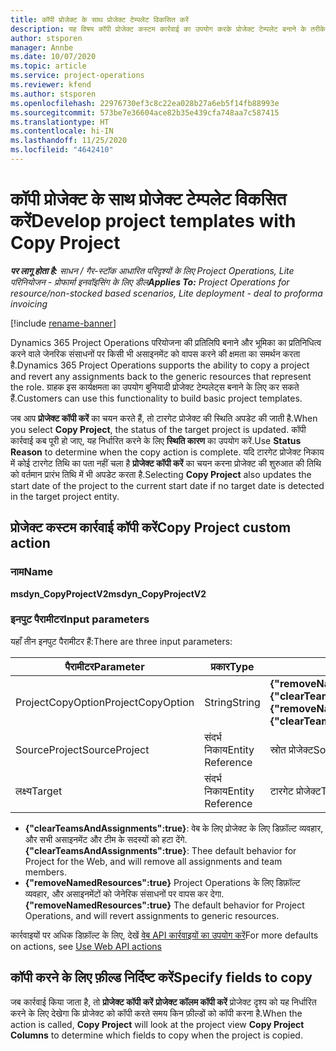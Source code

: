```yaml
---
title: कॉपी प्रोजेक्ट के साथ प्रोजेक्ट टेम्पलेट विकसित करें
description: यह विषय कॉपी प्रोजेक्ट कस्टम कार्रवाई का उपयोग करके प्रोजेक्ट टेम्पलेट बनाने के तरीके के बारे में जानकारी प्रदान करता है.
author: stsporen
manager: Annbe
ms.date: 10/07/2020
ms.topic: article
ms.service: project-operations
ms.reviewer: kfend
ms.author: stsporen
ms.openlocfilehash: 22976730ef3c8c22ea028b27a6eb5f14fb88993e
ms.sourcegitcommit: 573be7e36604ace82b35e439cfa748aa7c587415
ms.translationtype: HT
ms.contentlocale: hi-IN
ms.lasthandoff: 11/25/2020
ms.locfileid: "4642410"
---
```

# <a name="develop-project-templates-with-copy-project"></a><span data-ttu-id="78af3-103">कॉपी प्रोजेक्ट के साथ प्रोजेक्ट टेम्पलेट विकसित करें</span><span class="sxs-lookup"><span data-stu-id="78af3-103">Develop project templates with Copy Project</span></span>

<span data-ttu-id="78af3-104">_**पर लागू होता है:** साधन / गैर-स्टॉक आधारित परिदृश्यों के लिए Project Operations, Lite परिनियोजन - प्रोफार्मा इनवॉइसिंग के लिए डील_</span><span class="sxs-lookup"><span data-stu-id="78af3-104">_**Applies To:** Project Operations for resource/non-stocked based scenarios, Lite deployment - deal to proforma invoicing_</span></span>

[!include [rename-banner](~/includes/cc-data-platform-banner.md)]

<span data-ttu-id="78af3-105">Dynamics 365 Project Operations परियोजना की प्रतिलिपि बनाने और भूमिका का प्रतिनिधित्व करने वाले जेनरिक संसाधनों पर किसी भी असाइनमेंट को वापस करने की क्षमता का समर्थन करता है.</span><span class="sxs-lookup"><span data-stu-id="78af3-105">Dynamics 365 Project Operations supports the ability to copy a project and revert any assignments back to the generic resources that represent the role.</span></span> <span data-ttu-id="78af3-106">ग्राहक इस कार्यक्षमता का उपयोग बुनियादी प्रोजेक्ट टेम्पलेट्स बनाने के लिए कर सकते हैं.</span><span class="sxs-lookup"><span data-stu-id="78af3-106">Customers can use this functionality to build basic project templates.</span></span>

<span data-ttu-id="78af3-107">जब आप **प्रोजेक्ट कॉपी करें** का चयन करते हैं, तो टारगेट प्रोजेक्ट की स्थिति अपडेट की जाती है.</span><span class="sxs-lookup"><span data-stu-id="78af3-107">When you select **Copy Project**, the status of the target project is updated.</span></span> <span data-ttu-id="78af3-108">कॉपी कार्रवाई कब पूरी हो जाए, यह निर्धारित करने के लिए **स्थिति कारण** का उपयोग करें.</span><span class="sxs-lookup"><span data-stu-id="78af3-108">Use **Status Reason** to determine when the copy action is complete.</span></span> <span data-ttu-id="78af3-109">यदि टारगेट प्रोजेक्ट निकाय में कोई टारगेट तिथि का पता नहीं चला है **प्रोजेक्ट कॉपी करें** का चयन करना प्रोजेक्ट की शुरुआत की तिथि को वर्तमान प्रारंभ तिथि में भी अपडेट करता है.</span><span class="sxs-lookup"><span data-stu-id="78af3-109">Selecting **Copy Project** also updates the start date of the project to the current start date if no target date is detected in the target project entity.</span></span>

## <a name="copy-project-custom-action"></a><span data-ttu-id="78af3-110">प्रोजेक्ट कस्टम कार्रवाई कॉपी करें</span><span class="sxs-lookup"><span data-stu-id="78af3-110">Copy Project custom action</span></span> 

### <a name="name"></a><span data-ttu-id="78af3-111">नाम</span><span class="sxs-lookup"><span data-stu-id="78af3-111">Name</span></span> 

<span data-ttu-id="78af3-112">**msdyn_CopyProjectV2**</span><span class="sxs-lookup"><span data-stu-id="78af3-112">**msdyn_CopyProjectV2**</span></span>

### <a name="input-parameters"></a><span data-ttu-id="78af3-113">इनपुट पैरामीटर</span><span class="sxs-lookup"><span data-stu-id="78af3-113">Input parameters</span></span>
<span data-ttu-id="78af3-114">यहाँ तीन इनपुट पैरामीटर हैं:</span><span class="sxs-lookup"><span data-stu-id="78af3-114">There are three input parameters:</span></span>

| <span data-ttu-id="78af3-115">पैरामीटर</span><span class="sxs-lookup"><span data-stu-id="78af3-115">Parameter</span></span>          | <span data-ttu-id="78af3-116">प्रकार</span><span class="sxs-lookup"><span data-stu-id="78af3-116">Type</span></span>   | <span data-ttu-id="78af3-117">मान</span><span class="sxs-lookup"><span data-stu-id="78af3-117">Values</span></span>                                                   | 
|--------------------|--------|----------------------------------------------------------|
| <span data-ttu-id="78af3-118">ProjectCopyOption</span><span class="sxs-lookup"><span data-stu-id="78af3-118">ProjectCopyOption</span></span>  | <span data-ttu-id="78af3-119">String</span><span class="sxs-lookup"><span data-stu-id="78af3-119">String</span></span> | <span data-ttu-id="78af3-120">**{"removeNamedResources":true}** या **{"clearTeamsAndAssignments":true}**</span><span class="sxs-lookup"><span data-stu-id="78af3-120">**{"removeNamedResources":true}** or **{"clearTeamsAndAssignments":true}**</span></span> |
| <span data-ttu-id="78af3-121">SourceProject</span><span class="sxs-lookup"><span data-stu-id="78af3-121">SourceProject</span></span>      | <span data-ttu-id="78af3-122">संदर्भ निकाय</span><span class="sxs-lookup"><span data-stu-id="78af3-122">Entity Reference</span></span> | <span data-ttu-id="78af3-123">स्रोत प्रोजेक्ट</span><span class="sxs-lookup"><span data-stu-id="78af3-123">Source Project</span></span> |
| <span data-ttu-id="78af3-124">लक्ष्य</span><span class="sxs-lookup"><span data-stu-id="78af3-124">Target</span></span>             | <span data-ttu-id="78af3-125">संदर्भ निकाय</span><span class="sxs-lookup"><span data-stu-id="78af3-125">Entity Reference</span></span> | <span data-ttu-id="78af3-126">टारगेट प्रोजेक्ट</span><span class="sxs-lookup"><span data-stu-id="78af3-126">Target Project</span></span> |


- <span data-ttu-id="78af3-127">**{"clearTeamsAndAssignments":true}**: वेब के लिए प्रोजेक्ट के लिए डिफ़ॉल्ट व्यवहार, और सभी असाइनमेंट और टीम के सदस्यों को हटा देंगे.</span><span class="sxs-lookup"><span data-stu-id="78af3-127">**{"clearTeamsAndAssignments":true}**: Thee default behavior for Project for the Web, and will remove all assignments and team members.</span></span>
- <span data-ttu-id="78af3-128">**{"removeNamedResources":true}** Project Operations के लिए डिफ़ॉल्ट व्यवहार, और असाइनमेंटों को जेनेरिक संसाधनों पर वापस कर देगा.</span><span class="sxs-lookup"><span data-stu-id="78af3-128">**{"removeNamedResources":true}** The default behavior for Project Operations, and will revert assignments to generic resources.</span></span>

<span data-ttu-id="78af3-129">कार्रवाइयों पर अधिक डिफ़ॉल्ट के लिए, देखें [वेब API कार्रवाइयों का उपयोग करें](https://docs.microsoft.com/powerapps/developer/common-data-service/webapi/use-web-api-actions)</span><span class="sxs-lookup"><span data-stu-id="78af3-129">For more defaults on actions, see [Use Web API actions](https://docs.microsoft.com/powerapps/developer/common-data-service/webapi/use-web-api-actions)</span></span>

## <a name="specify-fields-to-copy"></a><span data-ttu-id="78af3-130">कॉपी करने के लिए फ़ील्ड निर्दिष्ट करें</span><span class="sxs-lookup"><span data-stu-id="78af3-130">Specify fields to copy</span></span> 
<span data-ttu-id="78af3-131">जब कार्रवाई किया जाता है, तो **प्रोजेक्ट कॉपी करें** **प्रोजेक्ट कॉलम कॉपी करें** प्रोजेक्ट दृश्य को यह निर्धारित करने के लिए देखेगा कि प्रोजेक्ट को कॉपी करते समय किन फ़ील्डों को कॉपी करना है.</span><span class="sxs-lookup"><span data-stu-id="78af3-131">When the action is called, **Copy Project** will look at the project view **Copy Project Columns** to determine which fields to copy when the project is copied.</span></span>
